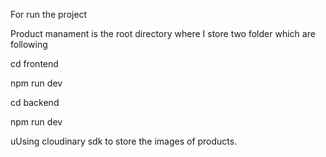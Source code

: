 For run the project


Product manament is the root directory where I store two folder which are following






cd frontend



npm run dev 


cd backend


npm run dev


uUsing cloudinary sdk to store the images of products.
